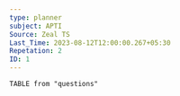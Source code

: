```yaml
---
type: planner
subject: APTI
Source: Zeal TS
Last_Time: 2023-08-12T12:00:00.267+05:30
Repetation: 2
ID: 1
---
```


```dataview
TABLE from "questions"
```